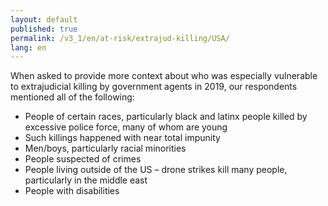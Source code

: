 ```yaml
---
layout: default
published: true
permalink: /v3_1/en/at-risk/extrajud-killing/USA/
lang: en
---
```


When asked to provide more context about who was especially vulnerable to extrajudicial killing by government agents in 2019, our respondents mentioned all of the following:

- People of certain races, particularly black and latinx people killed by excessive police force, many of whom are young 
- Such killings happened with near total impunity  
- Men/boys, particularly racial minorities  
- People suspected of crimes  
- People living outside of the US – drone strikes kill many people, particularly in the middle east
- People with disabilities 
